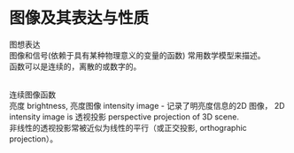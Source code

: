 # 图像及其表达与性质   
图想表达       
图像和信号(依赖于具有某种物理意义的变量的函数) 常用数学模型来描述。       
函数可以是连续的，离散的或数字的。     
<br> 

连续图像函数     
亮度 brightness, 亮度图像 intensity image - 记录了明亮度信息的2D 图像， 2D intensity image is 透视投影 perspective projection of 3D scene.     
非线性的透视投影常被近似为线性的平行（或正交投影, orthographic projection）。     


